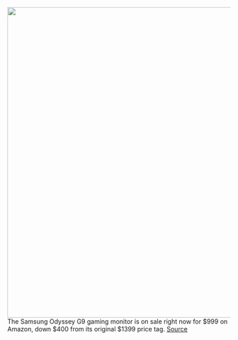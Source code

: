 <img src='https://cdn.vox-cdn.com/thumbor/idtbWdg7B9kGQCVK8GaJ-8OreNU=/0x0:2040x1360/1200x800/filters:focal(857x517:1183x843)/cdn.vox-cdn.com/uploads/chorus_image/image/70171306/shollister_201030_42850012.0.0.jpg' width='700px' /><br/>
The Samsung Odyssey G9 gaming monitor is on sale right now for $999 on Amazon, down $400 from its original $1399 price tag.
<a href='https://www.theverge.com/2021/11/20/22793196/samsung-odyssey-g9-gaming-monitor-sale'> Source <a/>